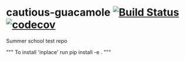 # cautious-guacamole [![Build Status](https://travis-ci.org/rdcunha/cautious-guacamole.svg?branch=master)](https://travis-ci.org/rdcunha/cautious-guacamole) [![codecov](https://codecov.io/gh/rdcunha/cautious-guacamole/branch/master/graph/badge.svg)](https://codecov.io/gh/rdcunha/cautious-guacamole)
Summer school test repo

"""
To install 'inplace' run
pip install -e .
"""
